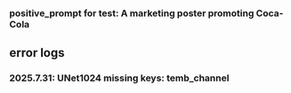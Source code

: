 ### positive_prompt for test: A marketing poster promoting Coca-Cola
## error logs
### 2025.7.31: UNet1024 missing keys: temb_channel
